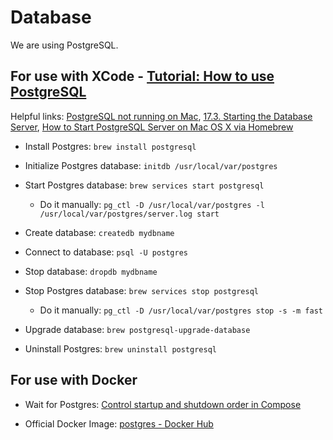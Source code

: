 # Database

We are using PostgreSQL.

## For use with XCode - [Tutorial: How to use PostgreSQL](https://medium.com/@martinlasek/tutorial-how-to-use-postgresql-efb62a434cc5)

Helpful links: [PostgreSQL not running on Mac](https://dba.stackexchange.com/questions/75214/postgresql-not-running-on-mac?newreg=7653d562d5e448799bb3102faf5d267a), [17.3. Starting the Database Server](https://www.postgresql.org/docs/9.0/server-start.html), [How to Start PostgreSQL Server on Mac OS X via Homebrew](https://chartio.com/resources/tutorials/how-to-start-postgresql-server-on-mac-os-x/)

- Install Postgres: `brew install postgresql`

- Initialize Postgres database: `initdb /usr/local/var/postgres`

- Start Postgres database: `brew services start postgresql`
  * Do it manually: `pg_ctl -D /usr/local/var/postgres -l /usr/local/var/postgres/server.log start`
  
- Create database: `createdb mydbname`

- Connect to database: `psql -U postgres`

- Stop database: `dropdb mydbname`

- Stop Postgres database: `brew services stop postgresql`
  * Do it manually: `pg_ctl -D /usr/local/var/postgres stop -s -m fast`

- Upgrade database: `brew postgresql-upgrade-database`

- Uninstall Postgres: `brew uninstall postgresql`


## For use with Docker

- Wait for Postgres: [Control startup and shutdown order in Compose](https://docs.docker.com/compose/startup-order/)

- Official Docker Image: [postgres - Docker Hub](https://hub.docker.com/_/postgres)
